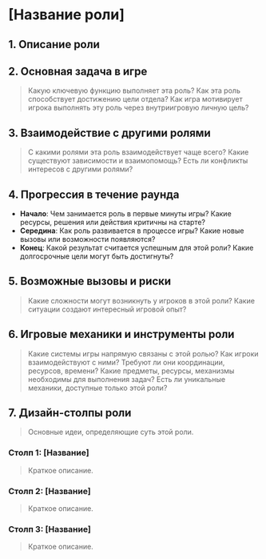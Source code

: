 # [Название роли]

## 1. Описание роли


## 2. Основная задача в игре
> Какую ключевую функцию выполняет эта роль?
> Как эта роль способствует достижению цели отдела? 
> Как игра мотивирует игрока выполнять эту роль через внутриигровую личную цель?

## 3. Взаимодействие с другими ролями
> С какими ролями эта роль взаимодействует чаще всего?
> Какие существуют зависимости и взаимопомощь?
> Есть ли конфликты интересов с другими ролями?

## 4. Прогрессия в течение раунда
- **Начало**: Чем занимается роль в первые минуты игры? Какие ресурсы, решения или действия критичны на старте?
- **Середина**: Как роль развивается в процессе игры? Какие новые вызовы или возможности появляются?
- **Конец**: Какой результат считается успешным для этой роли? Какие долгосрочные цели могут быть достигнуты?  

## 5. Возможные вызовы и риски
> Какие сложности могут возникнуть у игроков в этой роли?
> Какие ситуации создают интересный игровой опыт?

## 6. Игровые механики и инструменты роли
> Какие системы игры напрямую связаны с этой ролью?
> Как игроки взаимодействуют с ними?
> Требуют ли они координации, ресурсов, времени?
> Какие предметы, ресурсы, механизмы необходимы для выполнения задач?
> Есть ли уникальные механики, доступные только этой роли?

## 7. Дизайн-столпы роли
> Основные идеи, определяющие суть этой роли.

### Столп 1: [Название]
> Краткое описание.

### Столп 2: [Название]
> Краткое описание.

### Столп 3: [Название]
> Краткое описание.
